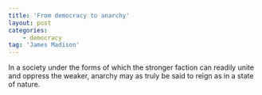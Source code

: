 ```yaml
---
title: 'From democracy to anarchy'
layout: post
categories:
    - democracy
tag: 'James Madison'
---
```


In a society under the forms of which the stronger faction can readily unite and oppress the weaker, anarchy may as truly be said to reign as in a state of nature.

